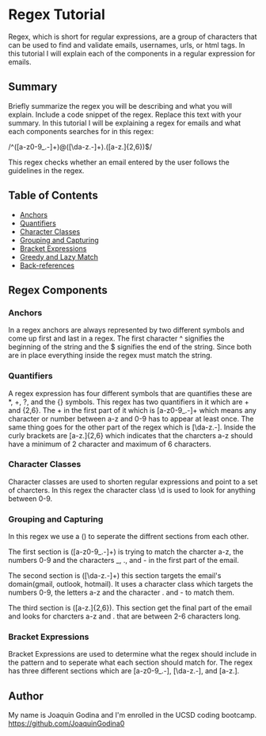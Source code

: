# Regex Tutorial

Regex, which is short for regular expressions, are a group of characters that can be used to find and validate emails, usernames, urls, or html tags. In this tutorial I will explain each of the components in a regular expression for emails.

## Summary

Briefly summarize the regex you will be describing and what you will explain. Include a code snippet of the regex. Replace this text with your summary.
In this tutorial I will be explaining a regex for emails and what each components searches for in this regex:

/^([a-z0-9_\.-]+)@([\da-z\.-]+)\.([a-z\.]{2,6})$/

This regex checks whether an email entered by the user follows the guidelines in the regex.

## Table of Contents

- [Anchors](#anchors)
- [Quantifiers](#quantifiers)
- [Character Classes](#character-classes)
- [Grouping and Capturing](#grouping-and-capturing)
- [Bracket Expressions](#bracket-expressions)
- [Greedy and Lazy Match](#greedy-and-lazy-match)
- [Back-references](#back-references)

## Regex Components

### Anchors

In a regex anchors are always represented by two different symbols and come up first and last in a regex. The first character ^ signifies the beginning of the string and the $ signifies the end of the string. Since both are in place everything inside the regex must match the string.

### Quantifiers

A regex expression has four different symbols that are quantifies these are *, +, ?,  and the {} symbols. This regex has two quantifiers in it which are + and {2,6}. The + in the first part of it which is [a-z0-9_\.-]+ which means any character or number between a-z and 0-9 has to appear at least once. The same thing goes for the other part of the regex which is [\da-z\.-]. Inside the curly brackets are [a-z\.]{2,6} which indicates that the charcters a-z should have a minimum of 2 character and maximum of 6 characters.

### Character Classes

Character classes are used to shorten regular expressions and point to a set of charcters. In this regex the character class \d is used to look for anything between 0-9.

### Grouping and Capturing

In this regex we use a () to seperate the diffrent sections from each other.

The first section is ([a-z0-9_\.-]+) is trying to match the charcter a-z, the numbers 0-9 and the characters _, ., and - in the first part of the email.

The second section is ([\da-z\.-]+) this section targets the email's domain(gmail, outlook, hotmail). It uses a character class which targets the numbers 0-9, the letters a-z and the character . and - to match them.

The third section is ([a-z\.]{2,6}). This section get the final part of the email and looks for charcters a-z and . that are between 2-6 characters long.

### Bracket Expressions

Bracket Expressions are used to determine what the regex should include in the pattern and to seperate what each section should match for. The regex has three different sections which are [a-z0-9_\.-], [\da-z\.-], and [a-z\.].

## Author

My name is Joaquin Godina and I'm enrolled in the UCSD coding bootcamp. https://github.com/JoaquinGodina0 